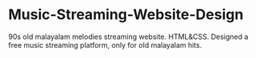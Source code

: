 # Music-Streaming-Website-Design
90s old malayalam melodies streaming website. HTML&amp;CSS.
Designed a free music streaming platform, only for old malayalam hits.
